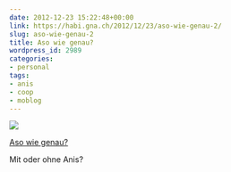 ```yaml
---
date: 2012-12-23 15:22:48+00:00
link: https://habi.gna.ch/2012/12/23/aso-wie-genau-2/
slug: aso-wie-genau-2
title: Aso wie genau?
wordpress_id: 2989
categories:
- personal
tags:
- anis
- coop
- moblog
---
```


[![](https://static.flickr.com/8212/8299685253_267218e58c_m.jpg)](https://www.flickr.com/photos/habi/8299685253/)   

[Aso wie genau?](https://www.flickr.com/photos/habi/8299685253/)   

Mit oder ohne Anis? 